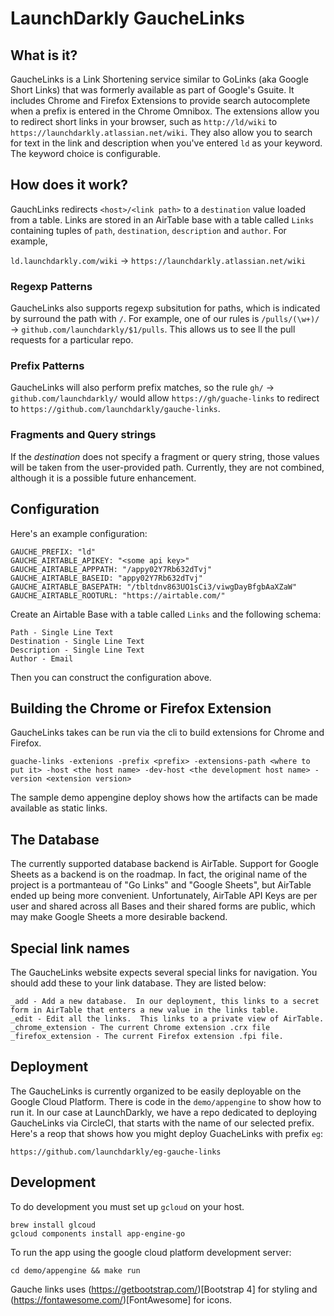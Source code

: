 # LaunchDarkly GaucheLinks

## What is it?

GaucheLinks is a Link Shortening service similar to GoLinks (aka Google Short Links) that was formerly available as part of Google's Gsuite.  It includes Chrome and Firefox Extensions to provide search autocomplete when a prefix is entered in the Chrome Omnibox.  The extensions allow you to redirect short links in your browser, such as `http://ld/wiki` to `https://launchdarkly.atlassian.net/wiki`.  They also allow you to search for text in the link and description when you've entered `ld` as your keyword.  The keyword choice is configurable.

## How does it work?

GauchLinks redirects `<host>/<link path>` to a `destination` value loaded from a table.  Links are stored in an AirTable base with a table called `Links` containing tuples of `path`, `destination`, `description` and `author`.  For example,

`ld.launchdarkly.com/wiki` -> `https://launchdarkly.atlassian.net/wiki`

### Regexp Patterns
GaucheLinks also supports regexp subsitution for paths, which is indicated by surround the path with `/`.  For example, one of our rules is `/pulls/(\w+)/` -> `github.com/launchdarkly/$1/pulls`.  This allows us to see ll the pull requests for a particular repo.

### Prefix Patterns
GaucheLinks will also perform prefix matches, so the rule `gh/` -> `github.com/launchdarkly/` would allow `https://gh/guache-links` to redirect to `https://github.com/launchdarkly/gauche-links`.

### Fragments and Query strings

If the *destination* does not specify a fragment or query string, those values will be taken from the user-provided path.  Currently, they are not combined, although it is a possible future enhancement.

## Configuration

Here's an example configuration:

```
GAUCHE_PREFIX: "ld"
GAUCHE_AIRTABLE_APIKEY: "<some api key>"
GAUCHE_AIRTABLE_APPPATH: "/appy02Y7Rb632dTvj"
GAUCHE_AIRTABLE_BASEID: "appy02Y7Rb632dTvj"
GAUCHE_AIRTABLE_BASEPATH: "/tbltdnv863UO1sCi3/viwgDayBfgbAaXZaW"
GAUCHE_AIRTABLE_ROOTURL: "https://airtable.com/"
```

Create an Airtable Base with a table called `Links` and the following schema:

```
Path - Single Line Text
Destination - Single Line Text
Description - Single Line Text
Author - Email
```

Then you can construct the configuration above.

## Building the Chrome or Firefox Extension

GaucheLinks takes can be run via the cli to build extensions for Chrome and Firefox.

```guache-links -extenions -prefix <prefix> -extensions-path <where to put it> -host <the host name> -dev-host <the development host name> -version <extension version>```

The sample demo appengine deploy shows how the artifacts can be made available as static links.

## The Database

The currently supported database backend is AirTable.  Support for Google Sheets as a backend is on the roadmap.  In fact, the original name of the project is a portmanteau of "Go Links" and "Google Sheets", but AirTable ended up being more convenient.  Unfortunately, AirTable API Keys are per user and shared across all Bases and their shared forms are public, which may make Google Sheets a more desirable backend.

## Special link names

The GaucheLinks website expects several special links for navigation.  You should add these to your link database.  They are listed below:

```
_add - Add a new database.  In our deployment, this links to a secret form in AirTable that enters a new value in the links table.
_edit - Edit all the links.  This links to a private view of AirTable.
_chrome_extension - The current Chrome extension .crx file
_firefox_extension - The current Firefox extension .fpi file.
```

## Deployment

The GaucheLinks is currently organized to be easily deployable on the Google Cloud Platform.  There is code in the `demo/appengine` to show how to run it.  In our case at LaunchDarkly, we have a repo dedicated to deploying GaucheLinks via CircleCI, that starts with the name of our selected prefix.  Here's a reop that shows how you might deploy GuacheLinks with prefix `eg`:

```https://github.com/launchdarkly/eg-gauche-links```

## Development

To do development you must set up `gcloud` on your host.

```
brew install glcoud
gcloud components install app-engine-go

```

To run the app using the google cloud platform development server:

```cd demo/appengine && make run```
 
Gauche links uses (https://getbootstrap.com/)[Bootstrap 4] for styling and (https://fontawesome.com/)[FontAwesome] for icons.
